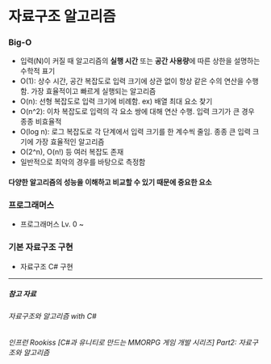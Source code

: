 # 자료구조 알고리즘

### Big-O
- 입력(N)이 커질 때 알고리즘의 **실행 시간** 또는 **공간 사용량**에 따른 상한을 설명하는 수학적 표기
- O(1): 상수 시간, 공간 복잡도로 입력 크기에 상관 없이 항상 같은 수의 연산을 수행함. 가장 효율적이고 빠르게 실행되는 알고리즘
- O(n): 선형 복잡도로 입력 크기에 비례함. ex) 배열 최대 요소 찾기
- O(n^2): 이차 복잡도로 입력의 각 요소 쌍에 대해 연산 수행. 입력 크기가 큰 경우 종종 비효율적
- O(log n): 로그 복잡도로 각 단계에서 입력 크기를 한 계수씩 줄임. 종종 큰 입력 크기에 가장 효율적인 알고리즘
- O(2^n), O(n!) 등 여러 복잡도 존재
- 일반적으로 최악의 경우를 바탕으로 측정함
#### 다양한 알고리즘의 성능을 이해하고 비교할 수 있기 때문에 중요한 요소   

  
### 프로그래머스
- 프로그래머스 Lv. 0 ~

### 기본 자료구조 구현
- 자료구조 C# 구현

---
##### 참고 자료
###### 자료구조와 알고리즘 with C#
###### 인프런 Rookiss [C#과 유니티로 만드는 MMORPG 게임 개발 시리즈] Part2: 자료구조와 알고리즘

